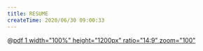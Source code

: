 ```yaml
---
title: RESUME
createTime: 2020/06/30 09:00:33
---
```


@[pdf 1 width="100%" height="1200px" ratio="14:9" zoom="100"](Java软件开发面试简历.pdf)